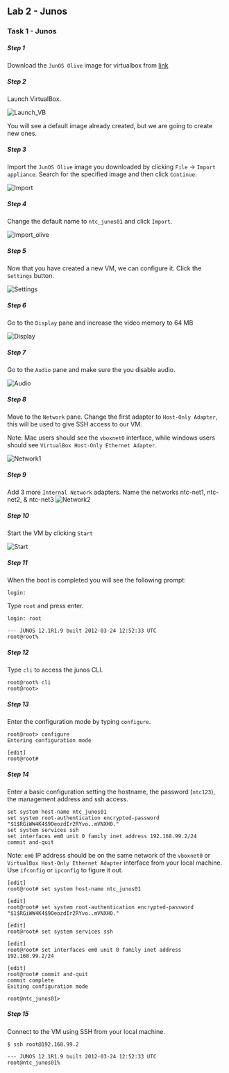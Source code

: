 ## Lab 2 - Junos

### Task 1 - Junos

##### Step 1

Download the `JunOS Olive` image for virtualbox from [link](https://drive.google.com/drive/folders/1OQvC7qCFygTRXuR76xqt2fBovcgbOy_7?usp=sharing)

##### Step 2

Launch VirtualBox.

![Launch_VB](images/launch_vb.png)

You will see a default image already created, but we are going to create new ones.

##### Step 3

Import the `JunOS Olive` image you downloaded by clicking `File` -> `Import appliance`. Search for the specified image and then click `Continue`.

![Import](images/import.png)

##### Step 4

Change the default name to `ntc_junos01` and click `Import`.

![Import_olive](images/import_olive.png)

##### Step 5

Now that you have created a new VM, we can configure it. Click the `Settings` button.

![Settings](images/settings.png)

##### Step 6

Go to the `Display` pane and increase the video memory to 64 MB

![Display](images/display.png)

##### Step 7

Go to the `Audio` pane and make sure the you disable audio.

![Audio](images/audio.png)

##### Step 8

Move to the `Network` pane. Change the first adapter to `Host-Only Adapter`, this will be used to give SSH access to our VM.

Note: Mac users should see the `vboxnet0` interface, while windows users should see `VirtualBox Host-Only Ethernet Adapter`.

![Network1](images/network1.png)

##### Step 9

Add 3 more `Internal Network` adapters. Name the networks ntc-net1, ntc-net2, & ntc-net3
![Network2](images/network2.png)

##### Step 10

Start the VM by clicking `Start`

![Start](images/start.png)

##### Step 11

When the boot is completed you will see the following prompt:

```
login:
```

Type `root` and press enter.

```
login: root

--- JUNOS 12.1R1.9 built 2012-03-24 12:52:33 UTC
root@root%
```

##### Step 12

Type `cli` to access the junos CLI.

```
root@root% cli
root@root>
```

##### Step 13

Enter the configuration mode by typing `configure`.

```
root@root> configure
Entering configuration mode

[edit]
root@root#
```

##### Step 14

Enter a basic configuration setting the hostname, the password (`ntc123`), the management address and ssh access.

```
set system host-name ntc_junos01
set system root-authentication encrypted-password "$1$RGiWW4K4$9OeozdIr2RYvo..mVNXH0."
set system services ssh
set interfaces em0 unit 0 family inet address 192.168.99.2/24
commit and-quit
```

Note: `em0` IP address should be on the same network of the `vboxnet0` or `VirtualBox Host-Only Ethernet Adapter` interface from your local machine. Use `ifconfig` or `ipconfig` to figure it out.

```
[edit]
root@root# set system host-name ntc_junos01

[edit]
root@root# set system root-authentication encrypted-password "$1$RGiWW4K4$9OeozdIr2RYvo..mVNXH0."

[edit]
root@root# set system services ssh

[edit]
root@root# set interfaces em0 unit 0 family inet address 192.168.99.2/24

[edit]
root@root# commit and-quit
commit complete
Exiting configuration mode

root@ntc_junos01>

```

##### Step 15

Connect to the VM using SSH from your local machine.

```
$ ssh root@192.168.99.2

--- JUNOS 12.1R1.9 built 2012-03-24 12:52:33 UTC
root@ntc_junos01%
```
